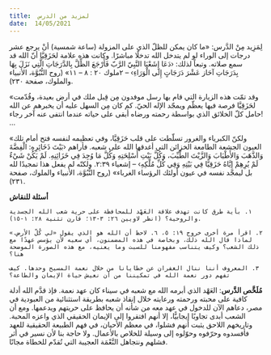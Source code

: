```yaml
---
title:  لمزيد من الدرس
date:  14/05/2021
---
```


لِمَزِيد مِنْ الدَّرس: «ما كان يمكن للظلّ الذي على المزولة (ساعة شمسية) أنْ يرجع عشر درجات إلى الوراء لو لم يتدخل الله تدخلًا مباشرًا. وكانت هذه علامة لحَزَقِيَّا أنّ الله قد سمع صلاته. وتبعاً لذلك: ‹دَعَا إِشَعْيَا النَّبِيّ الرَّبّ  فَأَرْجَعَ الظِّلَّ بِالدَّرَجَاتِ الَّتِي نَزَلَ بِهَا بِدَرَجَاتِ آحَاز عَشْرَ دَرَجَاتٍ إِلَى الْوَرَاءِ› – ٢ملوك ٢٠ : ٨ – ١١» (روح النُّبُوَّة، الأنبياء والملوك، صفحة ٢٣٠).

«وقد تمّت هذه الزيارة التي قام بها رسل موفدون مِن قِبل ملك في أرض بعيدة، وقُدّمت لحَزَقِيَّا فرصة فيها يعظّم ويمجّد الإله الحيّ. كم كان مِن السهل عليه أن يخبرهم عن الله حامل كلّ الخلائق الذي بواسطة رحمته ورضاه أبقى على حياته عندما انتفى عنه آخر رجاء! ...

«ولكنّ الكبرياء والغرور تسلّطت على قلب حَزَقِيَّا، وفي تعظيمه لنفسه فتح أمام تلك العيون الجشعة الطامعة الخزائن التي أغدقها الله على شعبه. فأراهم ‹بَيْتَ ذَخَائِرِهِ: الْفِضَّةَ وَالذَّهَبَ وَالأَطْيَابَ وَالزَّيْتَ الطَّيِّبَ، وَكُلَّ بَيْتِ أَسْلِحَتِهِ وَكُلَّ مَا وُجِدَ فِي خَزَائِنِهِ. لَمْ يَكُنْ شَيْءٌ لَمْ يُرِهِمْ إِيَّاهُ حَزَقِيَّا فِي بَيْتِهِ وَفِي كُلِّ مُلْكِهِ› – إشعياء ٢:٣٩. ولكنّه لم يفعل هذا تمجيدًا لله بل ليمجّد نفسه في عيون أولئك الرؤساء الغرباء» (روح النُّبُوَّة، الأنبياء والملوك، صفحة ٢٣١).

**أسئلة للنقاش**

`١. بأية طرق كانت تهدف علاقة العَهْد للمحافظة على حرية شعب الله الجسدية والروحية؟ (انظر لاويين ٢٦: ٣-١٣؛ قارن تثنية ٢٨: ١-١٥).`

`٢. اقرأ مرة أخرى خروج ١٩: ٥، ٦. لاحظ أن الله هو الذي يقول «لي كُلّ الأرض.» لماذا قال الله ذلك، وبخاصة في هذه المضمنون، أي سعيه لأن يؤسس عهدًا مع ذلك الشعب؟ وكيف يتناسب مفهومنا للسبت وما يعنيه، مع هذه الصورة الموضحة هنا؟`

`٣. المعروف أننا ننال الغفران عن خطايانا من خلال نعمة المسيح وحدها. كيف تفهم دور نعمة الله في تمكيننا من أن نعيش حياة الإيمان والطاعة؟`

**مُلَخَّص الدَّرس**: العَهْد الذي أبرمه الله مع شعبه في سيناء كان عهد نعمة. فإذ قدَّم الله أدلة كافية على محبته ورحمته ورعايته خلال إنقاذ شعبه بطريقة استثنائية من العبودية في مصر، دعاهم الآن للدخول في عهد معه من شأنه أن يحافظ على حريتهم ويدعمها. ومع أن الشعب أبدى تجاوبًا إيجابيًّا، إلا أنهم افتقروا إلى الإيمان الحقيقي الذي واعزه المحبة. وتاريخهم اللاحق يثبت أنهم فشلوا، في معظم الأحيان، في فهم الطبيعة الحقيقية للعهد فأفسدوه وحرّفوه وحوّلوه إلى وسيلة للخلاص بالأعمال. ولا حاجة بنا لأن نسير في أثر فشلهم ونتجاهل النَّعْمَة العجيبة التي تُقدّم للخطاة مجانًا.
